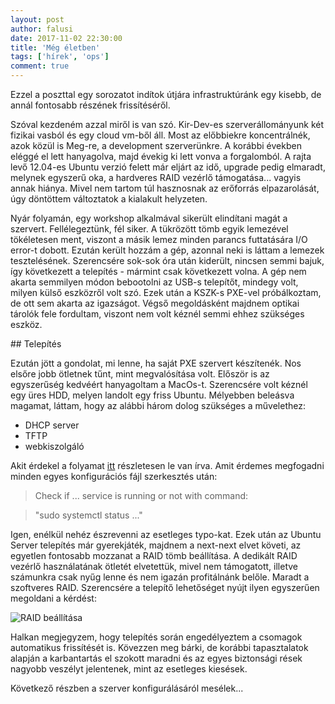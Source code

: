 ```yaml
---
layout: post
author: falusi
date: 2017-11-02 22:30:00
title: 'Még életben'
tags: ['hírek', 'ops']
comment: true
---
```


Ezzel a poszttal egy sorozatot indítok útjára infrastruktúránk egy kisebb,
de annál fontosabb részének frissítéséről.

Szóval kezdeném azzal miről is van szó. Kir-Dev-es szerverállományunk két
fizikai vasból és egy cloud vm-ből áll. Most az előbbiekre koncentrálnék, azok
közül is Meg-re, a development szerverünkre. A korábbi években eléggé el lett
hanyagolva, majd évekig ki lett vonva a forgalomból. A rajta levő 12.04-es
Ubuntu verzió felett már eljárt az idő, upgrade pedig elmaradt, melynek egyszerű
oka, a hardveres RAID vezérlő támogatása... vagyis annak hiánya. Mivel nem
tartom túl hasznosnak az erőforrás elpazarolását, úgy döntöttem
változtatok a kialakult helyzeten.

Nyár folyamán, egy workshop alkalmával sikerült elindítani magát a szervert.
Fellélegeztünk, fél siker. A tükrözött tömb egyik lemezével tökéletesen ment,
viszont a másik lemez minden parancs futtatására I/O error-t dobott. Ezután
került hozzám a gép, azonnal neki is láttam a lemezek tesztelésének. Szerencsére
sok-sok óra után kiderült, nincsen semmi bajuk, így következett a telepítés -
mármint csak következett volna. A gép nem akarta semmilyen módon bebootolni az
USB-s telepítőt, mindegy volt, milyen külső eszközről volt szó. Ezek után a
KSZK-s PXE-vel próbálkoztam, de ott sem akarta az igazságot. Végső megoldásként
majdnem optikai tárolók fele fordultam, viszont nem volt kéznél semmi ehhez
szükséges eszköz.

## Telepítés

Ezután jött a gondolat, mi lenne, ha saját PXE szervert készítenék. Nos elsőre
jobb ötletnek tűnt, mint megvalósítása volt. Először is az egyszerűség kedvéért
hanyagoltam a MacOs-t. Szerencsére volt kéznél egy üres HDD, melyen landolt egy
friss Ubuntu. Mélyebben beleásva magamat, láttam, hogy az alábbi három dolog
szükséges a művelethez:

- DHCP server
- TFTP
- webkiszolgáló

Akit érdekel a folyamat [itt][1] részletesen le van írva. Amit érdemes
megfogadni minden egyes konfigurációs fájl szerkesztés után:

> Check if ... service is running or not with command:

> "sudo systemctl status ..."

Igen, enélkül nehéz észrevenni az esetleges typo-kat. Ezek után az Ubuntu Server
telepítés már gyerekjáték, majdnem a next-next elvet követi, az egyetlen
fontosabb mozzanat a RAID tömb beállítása. A dedikált RAID vezérlő használatának
ötletét elvetettük, mivel nem támogatott, illetve számunkra csak nyűg lenne és
nem igazán profitálnánk belőle. Maradt a szoftveres RAID. Szerencsére a telepítő
lehetőséget nyújt ilyen egyszerűen megoldani a kérdést:

![RAID beállítása](https://warp.kir-dev.sch.bme.hu/img/blobs/redirect/eyJfcmFpbHMiOnsibWVzc2FnZSI6IkJBaHBNdz09IiwiZXhwIjpudWxsLCJwdXIiOiJibG9iX2lkIn19--1956b164ff2a029d2847624fc33635c721d5fab5/2017-11-02-raid.png)

Halkan megjegyzem, hogy telepítés során engedélyeztem a csomagok automatikus
frissítését is. Kövezzen meg bárki, de korábbi tapasztalatok alapján a
karbantartás el szokott maradni és az egyes biztonsági rések nagyobb veszélyt
jelentenek, mint az esetleges kiesések.

Következő részben a szerver konfigurálásáról mesélek...

[1]: https://www.ostechnix.com/how-to-install-pxe-server-on-ubuntu-16-04/
